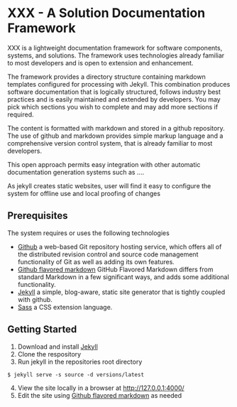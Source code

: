 # XXX - A Solution Documentation Framework

XXX is a lightweight documentation framework for software components, systems, and solutions. The framework uses technologies already familiar to most developers and is open to extension and enhancement.  

The framework provides a directory structure containing markdown templates configured for processing with Jekyll. This combination produces software documentation that is logically structured, follows industry best practices and is easily maintained and extended by developers. You may pick which sections you wish to complete and may add more sections if required. 

The content is formatted with markdown and stored in a github repository. The use of github and markdown provides simple markup language and a comprehensive version control system, that is already familiar to  most developers. 

This open approach permits easy integration with other automatic documentation generation systems such as ....

As jekyll creates static websites, user will find it easy to configure the system for offline use and local proofing of changes 

## Prerequisites

The system requires or uses the following technologies

* [Github](https://github.com/) a web-based Git repository hosting service, which offers all of the distributed revision control and source code management functionality of Git as well as adding its own features. 
* [Github flavored markdown](https://help.github.com/articles/github-flavored-markdown/) GitHub Flavored Markdown differs from standard Markdown in a few significant ways, and adds some additional functionality.
* [Jekyll](http://jekyllrb.com/) a simple, blog-aware, static site generator that is tightly coupled with github.
* [Sass](http://sass-lang.com/) a CSS extension language.


## Getting Started 

1. Download and install [Jekyll](http://jekyllrb.com/) 
2. Clone the respository 
3. Run jekyll in the repositories root directory 
```
$ jekyll serve -s source -d versions/latest
```
4. View the site locally in a browser at http://127.0.0.1:4000/ 
5. Edit the site using [Github flavored markdown](https://help.github.com/articles/github-flavored-markdown/) as needed

